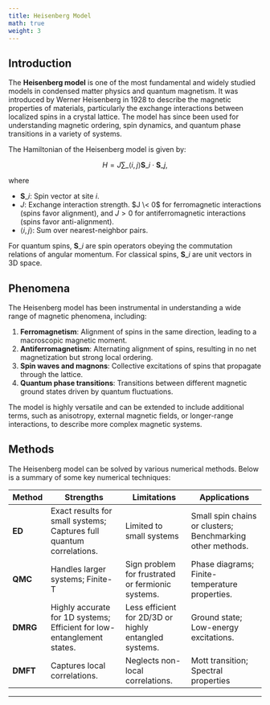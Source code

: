 ```yaml
---
title: Heisenberg Model
math: true
weight: 3
---
```


## Introduction

The **Heisenberg model** is one of the most fundamental and widely studied models in condensed matter physics and quantum magnetism. It was introduced by Werner Heisenberg in 1928 to describe the magnetic properties of materials, particularly the exchange interactions between localized spins in a crystal lattice. The model has since been used for understanding magnetic ordering, spin dynamics, and quantum phase transitions in a variety of systems.

The Hamiltonian of the Heisenberg model is given by:

$$
H = J \sum\_{\langle i,j \rangle} \mathbf{S}\_i \cdot \mathbf{S}\_j,
$$

where
- $\mathbf{S}\_i$: Spin vector at site $i$.
- $J$: Exchange interaction strength. $J \< 0$ for ferromagnetic interactions (spins favor alignment), and $J > 0$ for antiferromagnetic interactions (spins favor anti-alignment).
- $\langle i,j \rangle$: Sum over nearest-neighbor pairs.

For quantum spins, $\mathbf{S}\_i$ are spin operators obeying the commutation relations of angular momentum. For classical spins, $\mathbf{S}\_i$ are unit vectors in 3D space.

## Phenomena

The Heisenberg model has been instrumental in understanding a wide range of magnetic phenomena, including:
1. **Ferromagnetism**: Alignment of spins in the same direction, leading to a macroscopic magnetic moment.
2. **Antiferromagnetism**: Alternating alignment of spins, resulting in no net magnetization but strong local ordering.
3. **Spin waves and magnons**: Collective excitations of spins that propagate through the lattice.
4. **Quantum phase transitions**: Transitions between different magnetic ground states driven by quantum fluctuations.

The model is highly versatile and can be extended to include additional terms, such as anisotropy, external magnetic fields, or longer-range interactions, to describe more complex magnetic systems.

## Methods

The Heisenberg model can be solved by various numerical methods. Below is a summary of some key numerical techniques:

| Method                     | Strengths                                                                 | Limitations                                                                 | Applications                                                                 |
|----------------------------|---------------------------------------------------------------------------|-----------------------------------------------------------------------------|-----------------------------------------------------------------------------|
| **ED**  | Exact results for small systems; Captures full quantum correlations. | Limited to small systems | Small spin chains or clusters; Benchmarking other methods.            |
| **QMC** | Handles larger systems; Finite-T       | Sign problem for frustrated or fermionic systems.                         | Phase diagrams; Finite-temperature properties.                  |
| **DMRG** | Highly accurate for 1D systems; Efficient for low-entanglement states. | Less efficient for 2D/3D or highly entangled systems.                        | Ground state; Low-energy excitations.                     |
| **DMFT** | Captures local correlations. | Neglects non-local correlations.                   | Mott transition; Spectral properties                     |

---
